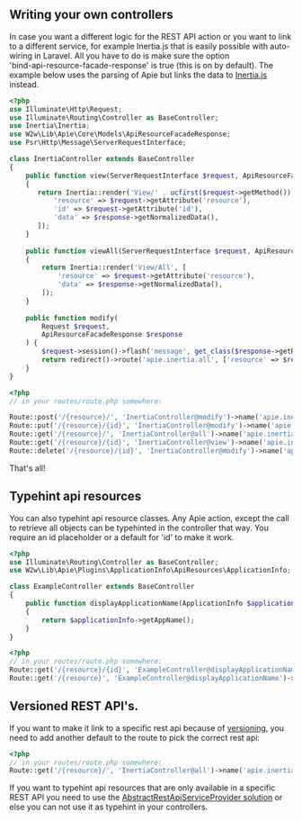 ## Writing your own controllers
In case you want a different logic for the REST API action or you want to link to a different service, for example
Inertia.js that is easily possible with auto-wiring in Laravel. All you have to do is make sure the option  
'bind-api-resource-facade-response' is true (this is on by default). The example below uses the parsing of Apie
but links the data to [Inertia.js](https://inertiajs.com/) instead.

```php
<?php
use Illuminate\Http\Request;
use Illuminate\Routing\Controller as BaseController;
use Inertia\Inertia;
use W2w\Lib\Apie\Core\Models\ApiResourceFacadeResponse;
use Psr\Http\Message\ServerRequestInterface;

class InertiaController extends BaseController
{
    public function view(ServerRequestInterface $request, ApiResourceFacadeResponse $response)
    {
       return Inertia::render('View/' . ucfirst($request->getMethod()), [
           'resource' => $request->getAttribute('resource'),
           'id' => $request->getAttribute('id'),
           'data' => $response->getNormalizedData(),
       ]); 
    }
    
    public function viewAll(ServerRequestInterface $request, ApiResourceFacadeResponse $response)
    {
        return Inertia::render('View/All', [
            'resource' => $request->getAttribute('resource'),
            'data' => $response->getNormalizedData(),
        ]); 
    }
    
    public function modify(
        Request $request,
        ApiResourceFacadeResponse $response
    ) {
        $request->session()->flash('message', get_class($response->getResource()) . ' stored successfully');
        return redirect()->route('apie.inertia.all', ['resource' => $request->getAttribute('resource')]);
    }
}
```

```php
<?php
// in your routes/route.php somewhere:

Route::post('/{resource}/', 'InertiaController@modify')->name('apie.inertia.post');
Route::put('/{resource}/{id}', 'InertiaController@modify')->name('apie.inertia.put');
Route::get('/{resource}/', 'InertiaController@all')->name('apie.inertia.all');
Route::get('/{resource}/{id}', 'InertiaController@view')->name('apie.inertia.get');
Route::delete('/{resource}/{id}', 'InertiaController@modify')->name('apie.inertia.delete');
```

That's all!

## Typehint api resources
You can also typehint api resource classes. Any Apie action, except the call to retrieve all objects can be typehinted in the controller that way.
You require an id placeholder or a default for 'id' to make it work.


```php
<?php
use Illuminate\Routing\Controller as BaseController;
use W2w\Lib\Apie\Plugins\ApplicationInfo\ApiResources\ApplicationInfo;

class ExampleController extends BaseController
{
    public function displayApplicationName(ApplicationInfo $applicationInfo)
    {
        return $applicationInfo->getAppName();
    }
}
```

```php
<?php
// in your routes/route.php somewhere:
Route::get('/{resource}/{id}', 'ExampleController@displayApplicationName');
Route::get('/{resource}', 'ExampleController@displayApplicationName')->defaults('id', 1);
```
## Versioned REST API's.
If you want to make it link to a specific rest api because of [versioning](07-versioning.md), you need to add another default to the route to pick the correct rest api:
```php
<?php
// in your routes/route.php somewhere:
Route::get('/{resource}/', 'InertiaController@all')->name('apie.inertia.all')->defaults('context', ['v2']);
```

If you want to typehint api resources that are only available in a specific REST API you need to use the [AbstractRestApiServiceProvider solution](07-versioning.md#add-rest-apis-with-service-provider) 
or else you can not use it as typehint in your controllers.
